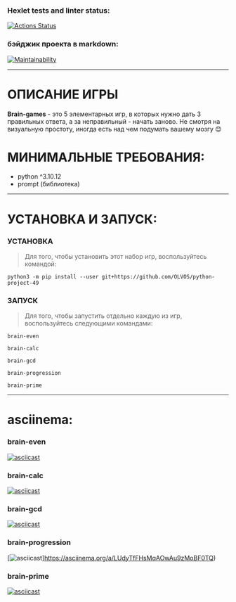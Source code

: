 ### Hexlet tests and linter status:
[![Actions Status](https://github.com/OLVOS/python-project-49/actions/workflows/hexlet-check.yml/badge.svg)](https://github.com/OLVOS/python-project-49/actions)

### бэйджик проекта в markdown:
[![Maintainability](https://api.codeclimate.com/v1/badges/5feb2538fa6db2eab02c/maintainability)](https://codeclimate.com/github/OLVOS/python-project-49/maintainability)
___

# ОПИСАНИЕ ИГРЫ
**Brain-games** - это 5 элементарных игр, в которых нужно дать 3 правильных ответа, а за неправильный - начать заново. Не смотря на визуальную простоту, иногда есть над чем подумать вашему мозгу :blush:

# МИНИМАЛЬНЫЕ ТРЕБОВАНИЯ:
- python ^3.10.12
- prompt (библиотека)
___

# УСТАНОВКА И ЗАПУСК:
### УСТАНОВКА
> Для того, чтобы установить этот набор игр, воспользуйтесь командой:
```
python3 -m pip install --user git+https://github.com/OLVOS/python-project-49
```

### ЗАПУСК
> Для того, чтобы запустить отдельно каждую из игр, воспользуйтесь следующими командами:
```
brain-even
```
```
brain-calc
```
```
brain-gcd
```
```
brain-progression
```
```
brain-prime
```
___

# asciinema:
### brain-even
[![asciicast](https://asciinema.org/a/QmmMpYDE12MIQ2NpLXIaapkCj.svg)](https://asciinema.org/a/QmmMpYDE12MIQ2NpLXIaapkCj)
### brain-calc
[![asciicast](https://asciinema.org/a/GoGnJISPMgvS326t8YY0hpwzL.svg)](https://asciinema.org/a/GoGnJISPMgvS326t8YY0hpwzL)
### brain-gcd
[![asciicast](https://asciinema.org/a/fXRLdxKn7CiVSAUYD2kfo832W.svg)](https://asciinema.org/a/fXRLdxKn7CiVSAUYD2kfo832W)
### brain-progression
[![asciicast](https://asciinema.org/a/LUdyTfFHsMqAOwAu9zMoBF0TQ.svg)]https://asciinema.org/a/LUdyTfFHsMqAOwAu9zMoBF0TQ)
### brain-prime
[![asciicast](https://asciinema.org/a/TSqXgpkX1pAxQX427FipdpeMK.svg)](https://asciinema.org/a/TSqXgpkX1pAxQX427FipdpeMK)
